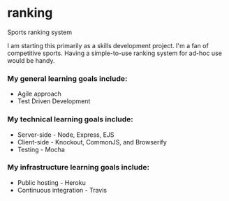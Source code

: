 # ranking
Sports ranking system

I am starting this primarily as a skills development project.
I'm a fan of competitive sports.
Having a simple-to-use ranking system for ad-hoc use would be handy.

### My general learning goals include:
* Agile approach
* Test Driven Development

### My technical learning goals include:
* Server-side - Node, Express, EJS
* Client-side - Knockout, CommonJS, and Browserify
* Testing - Mocha

### My infrastructure learning goals include:
* Public hosting - Heroku
* Continuous integration - Travis




